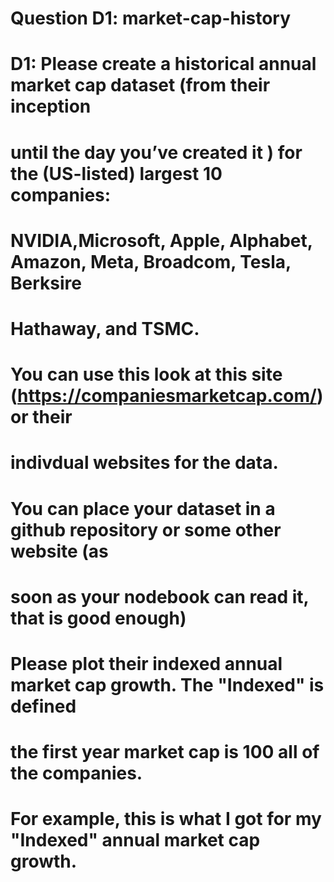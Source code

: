 # Question D1: market-cap-history

# D1: Please create a historical annual market cap dataset (from their inception 
# until the day you’ve created it ) for the (US-listed) largest 10 companies:
# NVIDIA,Microsoft, Apple, Alphabet, Amazon, Meta, Broadcom, Tesla, Berksire 
# Hathaway, and TSMC.

# You can use this look  at this site (https://companiesmarketcap.com/) or their
# indivdual websites for the data. 

# You can place your dataset in a github repository or some other website (as
# soon as your nodebook can read it, that is good enough)

# Please plot their indexed annual market cap growth. The "Indexed" is defined 
# the first year market cap is 100 all of the companies.

# For example, this is what I got for my "Indexed" annual market cap growth.


